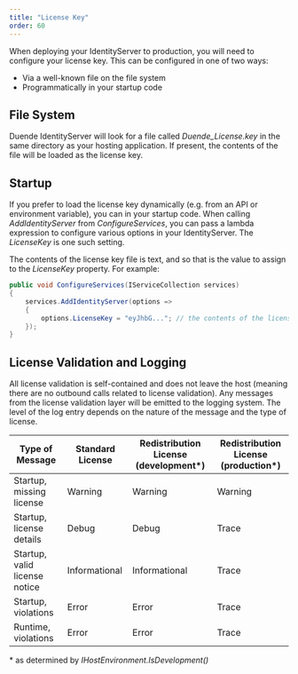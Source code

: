 ```yaml
---
title: "License Key"
order: 60
---
```


When deploying your IdentityServer to production, you will need to configure your license key.
This can be configured in one of two ways:
* Via a well-known file on the file system
* Programmatically in your startup code

## File System

Duende IdentityServer will look for a file called *Duende_License.key* in the same directory as your hosting application.
If present, the contents of the file will be loaded as the license key.

## Startup

If you prefer to load the license key dynamically (e.g. from an API or environment variable), you can in your startup code.
When calling *AddIdentityServer* from *ConfigureServices*, you can pass a lambda expression to configure various options in your IdentityServer.
The *LicenseKey* is one such setting. 

The contents of the license key file is text, and so that is the value to assign to the *LicenseKey* property.
For example:

```csharp
public void ConfigureServices(IServiceCollection services)
{
    services.AddIdentityServer(options =>
    {
        options.LicenseKey = "eyJhbG..."; // the contents of the license key file
    });
}
```

## License Validation and Logging

All license validation is self-contained and does not leave the host (meaning there are no outbound calls related to license validation).
Any messages from the license validation layer will be emitted to the logging system.
The level of the log entry depends on the nature of the message and the type of license.

| Type of Message               | Standard License | Redistribution License (development*) | Redistribution License (production*) |
|-------------------------------|------------------|---------------------------------------|--------------------------------------|
| Startup, missing license      | Warning          | Warning                               | Warning                              |
| Startup, license details      | Debug            | Debug                                 | Trace                                |
| Startup, valid license notice | Informational    | Informational                         | Trace                                |
| Startup, violations           | Error            | Error                                 | Trace                                |
| Runtime, violations           | Error            | Error                                 | Trace                                |

\* as determined by *IHostEnvironment.IsDevelopment()*
